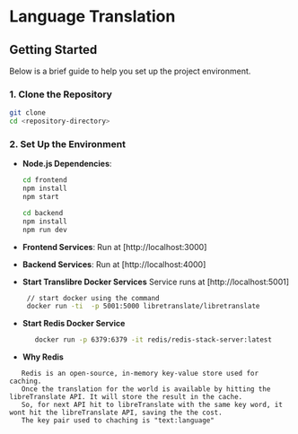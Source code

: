 # Language Translation



## Getting Started

Below is a brief guide to help you set up the project environment.

### 1. Clone the Repository

```bash
git clone 
cd <repository-directory>
```

### 2. Set Up the Environment

- **Node.js Dependencies**:
  ```bash
  cd frontend 
  npm install
  npm start

  cd backend
  npm install
  npm run dev
  ```



- **Frontend Services**: Run at [http://localhost:3000]
- **Backend Services**: Run at [http://localhost:4000]
- **Start Translibre Docker Services**  Service runs at [http://localhost:5001]
   ```bash
    // start docker using the command 
    docker run -ti  -p 5001:5000 libretranslate/libretranslate
   ```
- **Start Redis Docker Service**
  ```bash
     docker run -p 6379:6379 -it redis/redis-stack-server:latest
  ```
- **Why Redis**
 ```
    Redis is an open-source, in-memory key-value store used for caching.
    Once the translation for the world is available by hitting the libreTranslate API. It will store the result in the cache.
    So, for next API hit to libreTranslate with the same key word, it wont hit the libreTranslate API, saving the the cost.
    The key pair used to chaching is "text:language"
 ```







